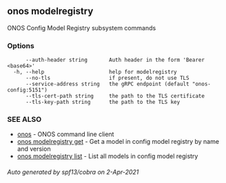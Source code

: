 ## onos modelregistry

ONOS Config Model Registry subsystem commands

### Options

```
      --auth-header string       Auth header in the form 'Bearer <base64>'
  -h, --help                     help for modelregistry
      --no-tls                   if present, do not use TLS
      --service-address string   the gRPC endpoint (default "onos-config:5151")
      --tls-cert-path string     the path to the TLS certificate
      --tls-key-path string      the path to the TLS key
```

### SEE ALSO

* [onos](onos.md)	 - ONOS command line client
* [onos modelregistry get](onos_modelregistry_get.md)	 - Get a model in config model registry by name and version
* [onos modelregistry list](onos_modelregistry_list.md)	 - List all models in config model registry

###### Auto generated by spf13/cobra on 2-Apr-2021
